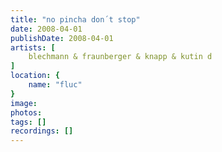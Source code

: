 ```yaml
---
title: "no pincha don´t stop"
date: 2008-04-01
publishDate: 2008-04-01
artists: [
    blechmann & fraunberger & knapp & kutin	d
]
location: {
    name: "fluc"
}
image:
photos:
tags: []
recordings: []
---
```

